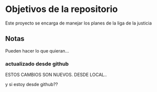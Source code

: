 # Objetivos de la repositorio

Este proyecto se encarga de manejar los planes de la liga de la justicia


## Notas
Pueden hacer lo que quieran...

### actualizado desde github

ESTOS CAMBIOS SON NUEVOS. DESDE LOCAL..

y si estoy desde github??
